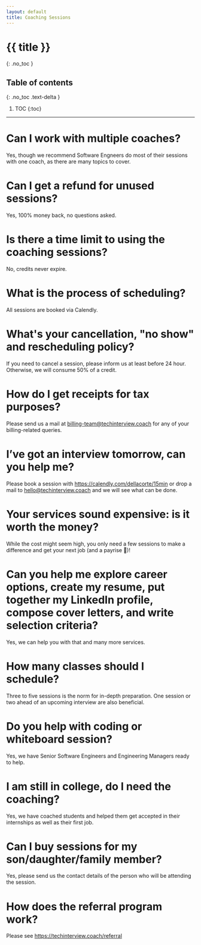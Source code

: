 ```yaml
---
layout: default
title: Coaching Sessions
---
```


# {{ title }}
{: .no_toc }

## Table of contents
{: .no_toc .text-delta }

1. TOC
{:toc}

---

# Can I work with multiple coaches?
Yes, though we recommend Software Engneers do most of their sessions with one coach, as there are many topics to cover.

# Can I get a refund for unused sessions?
Yes, 100% money back, no questions asked.

# Is there a time limit to using the coaching sessions?
No, credits never expire.

# What is the process of scheduling?
All sessions are booked via Calendly.

# What's your cancellation, "no show" and rescheduling policy?
If you need to cancel a session, please inform us at least before 24 hour. Otherwise, we will consume 50% of a credit.

# How do I get receipts for tax purposes?
Please send us a mail at billing-team@techinterview.coach for any of your billing-related queries.

# I’ve got an interview tomorrow, can you help me?
Please book a session with https://calendly.com/dellacorte/15min or drop a mail to hello@techinterview.coach and we will see what can be done.

# Your services sound expensive: is it worth the money?
While the cost might seem high, you only need a few sessions to make a difference and get your next job (and a payrise 🙂)!

# Can you help me explore career options, create my resume, put together my LinkedIn profile, compose cover letters, and write selection criteria?
Yes, we can help you with that and many more services.

# How many classes should I schedule?
Three to five sessions is the norm for in-depth preparation. One session or two ahead of an upcoming interview are also beneficial.

# Do you help with coding or whiteboard session?
Yes, we have Senior Software Engineers and Engineering Managers ready to help.

# I am still in college, do I need the coaching?
Yes, we have coached students and helped them get accepted in their internships as well as their first job.

# Can I buy sessions for my son/daughter/family member?
Yes, please send us the contact details of the person who will be attending the session.

# How does the referral program work?
Please see https://techinterview.coach/referral
